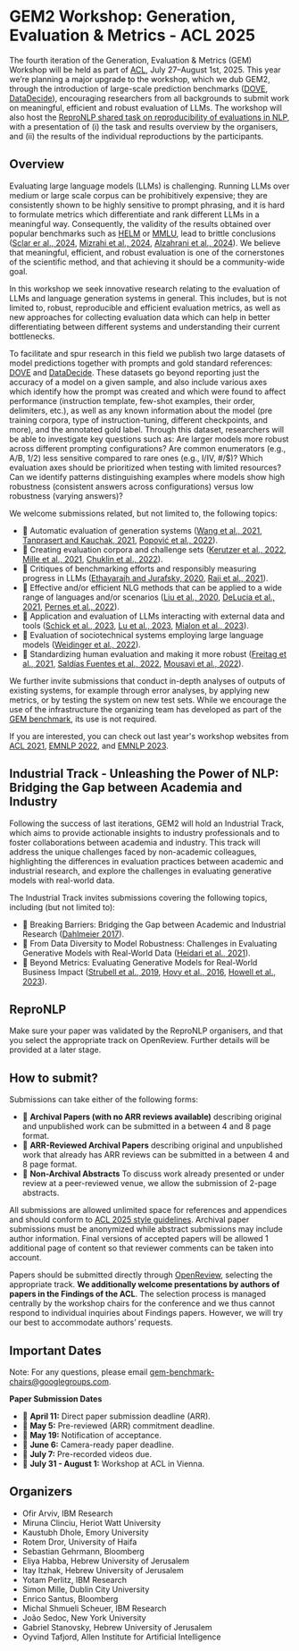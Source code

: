 # GEM2 Workshop: Generation, Evaluation & Metrics - ACL 2025

The fourth iteration of the Generation, Evaluation & Metrics (GEM) Workshop will be held as part of [ACL](https://2025.aclweb.org/), July 27–August 1st, 2025. This year we’re planning a major upgrade to the workshop, which we dub GEM2, through the introduction of large-scale prediction benchmarks ([DOVE](https://slab-nlp.github.io/DOVE/), [DataDecide](https://huggingface.co/datasets/allenai/DataDecide-eval-instances)), encouraging researchers from all backgrounds to submit work on meaningful, efficient and robust evaluation of LLMs. The workshop will also host the [ReproNLP shared task on reproducibility of evaluations in NLP](https://repronlp.github.io/), with a presentation of (i) the task and results overview by the organisers, and (ii) the results of the individual reproductions by the participants.

## Overview

Evaluating large language models (LLMs) is challenging. Running LLMs over medium or large scale corpus can be prohibitively expensive; they are consistently shown to be highly sensitive to prompt phrasing, and it is hard to formulate metrics which differentiate and rank different LLMs in a meaningful way. Consequently, the validity of the results obtained over popular benchmarks such as [HELM](https://arxiv.org/abs/2211.09110) or [MMLU](https://arxiv.org/pdf/2009.03300v3), lead to brittle conclusions ([Sclar er al., 2024](https://arxiv.org/pdf/2310.11324), [Mizrahi et al., 2024](https://aclanthology.org/2024.tacl-1.52/), [Alzahrani et al., 2024](https://arxiv.org/pdf/2402.01781v2)). We believe that meaningful, efficient, and robust evaluation is one of the cornerstones of the scientific method, and that achieving it should be a community-wide goal.

In this workshop we seek innovative research relating to the evaluation of LLMs and language generation systems in general. This includes, but is not limited to, robust, reproducible and efficient evaluation metrics, as well as new approaches for collecting evaluation data which can help in better differentiating between different systems and understanding their current bottlenecks.

To facilitate and spur research in this field we publish two large datasets of model predictions together with prompts and gold standard references: [DOVE](https://slab-nlp.github.io/DOVE/) and [DataDecide](https://huggingface.co/datasets/allenai/DataDecide-eval-instances). These datasets go beyond reporting just the accuracy of a model on a given sample, and also include various axes which identify how the prompt was created and which were found to affect performance (instruction template, few-shot examples, their order, delimiters, etc.), as well as any known information about the model (pre training corpora, type of instruction-tuning, different checkpoints, and more), and the annotated gold label. Through this dataset, researchers will be able to investigate key questions such as: Are larger models more robust across different prompting configurations? Are common enumerators (e.g., A/B, 1/2) less sensitive compared to rare ones (e.g., I/IV, #/$)? Which evaluation axes should be prioritized when testing with limited resources? Can we identify patterns distinguishing examples where models show high robustness (consistent answers across configurations) versus low robustness (varying answers)?

We welcome submissions related, but not limited to, the following topics:

*   💎 Automatic evaluation of generation systems ([Wang et al., 2021](https://aclanthology.org/2021.gem-1.8/), [Tanprasert and Kauchak, 2021](https://aclanthology.org/2021.gem-1.1/), [Popović et al., 2022](https://aclanthology.org/2022.gem-1.26/)).
*   💎 Creating evaluation corpora and challenge sets ([Kerutzer et al., 2022](https://aclanthology.org/2022.tacl-1.4/), [Mille et al., 2021](https://openreview.net/forum?id=CSi1eu_2q96), [Chuklin et al., 2022](https://aclanthology.org/2022.gem-1.6/)).
*   💎 Critiques of benchmarking efforts and responsibly measuring progress in LLMs ([Ethayarajh and Jurafsky, 2020](https://aclanthology.org/2020.emnlp-main.393/), [Raji et al., 2021](https://openreview.net/forum?id=j6NxpQbREA1)).
*   💎 Effective and/or efficient NLG methods that can be applied to a wide range of languages and/or scenarios ([Liu et al., 2020](https://aclanthology.org/2020.tacl-1.47/), [DeLucia et al., 2021](https://aclanthology.org/2021.gem-1.16/), [Pernes et al., 2022](https://aclanthology.org/2022.gem-1.1/)).
*   💎 Application and evaluation of LLMs interacting with external data and tools ([Schick et al., 2023](https://arxiv.org/abs/2302.04761), [Lu et al., 2023](https://arxiv.org/abs/2304.09842), [Mialon et al., 2023](https://arxiv.org/abs/2302.07842)).
*   💎 Evaluation of sociotechnical systems employing large language models ([Weidinger et al., 2022](https://dl.acm.org/doi/abs/10.1145/3531146.3533088)).
*   💎 Standardizing human evaluation and making it more robust ([Freitag et al., 2021](https://aclanthology.org/2021.tacl-1.87/), [Saldías Fuentes et al., 2022](https://aclanthology.org/2022.humeval-1.7/), [Mousavi et al., 2022](https://aclanthology.org/2022.gem-1.12/)).

We further invite submissions that conduct in-depth analyses of outputs of existing systems, for example through error analyses, by applying new metrics, or by testing the system on new test sets. While we encourage the use of the infrastructure the organizing team has developed as part of the [GEM benchmark](https://arxiv.org/abs/2206.11249), its use is not required.

If you are interested, you can check out last year's workshop websites from [ACL 2021](https://gem-benchmark.com/workshop/2021), [EMNLP 2022](https://gem-benchmark.com/workshop/2022), and [EMNLP 2023](https://gem-benchmark.com/workshop/2023).

## Industrial Track - Unleashing the Power of NLP: Bridging the Gap between Academia and Industry

Following the success of last iterations, GEM2 will hold an Industrial Track, which aims to provide actionable insights to industry professionals and to foster collaborations between academia and industry. This track will address the unique challenges faced by non-academic colleagues, highlighting the differences in evaluation practices between academic and industrial research, and explore the challenges in evaluating generative models with real-world data.

The Industrial Track invites submissions covering the following topics, including (but not limited to):

*   💎 Breaking Barriers: Bridging the Gap between Academic and Industrial Research ([Dahlmeier 2017](https://aclanthology.org/P17-2015)).
*   💎 From Data Diversity to Model Robustness: Challenges in Evaluating Generative Models with Real-World Data ([Heidari et al., 2021](https://aclanthology.org/2021.sigdial-1.8/)).
*   💎 Beyond Metrics: Evaluating Generative Models for Real-World Business Impact ([Strubell et al., 2019](https://arxiv.org/abs/1906.02243), [Hovy et al., 2016](https://aclanthology.org/P16-2096), [Howell et al., 2023](https://arxiv.org/abs/2306.07402)).

## ReproNLP
Make sure your paper was validated by the ReproNLP organisers, and that you select the appropriate track on OpenReview. Further details will be provided at a later stage.

## How to submit?

Submissions can take either of the following forms:

*   💎 **Archival Papers (with no ARR reviews available)** describing original and unpublished work can be submitted in a between 4 and 8 page format.
*   💎 **ARR-Reviewed Archival Papers** describing original and unpublished work that already has ARR reviews can be submitted in a between 4 and 8 page format.
*   💎 **Non-Archival Abstracts** To discuss work already presented or under review at a peer-reviewed venue, we allow the submission of 2-page abstracts.

All submissions are allowed unlimited space for references and appendices and should conform to [ACL 2025 style guidelines](https://2025.aclweb.org/calls/main_conference_papers/#paper-submission-details). Archival paper submissions must be anonymized while abstract submissions may include author information. Final versions of accepted papers will be allowed 1 additional page of content so that reviewer comments can be taken into account.

Papers should be submitted directly through [OpenReview](https://openreview.net/group?id=aclweb.org/ACL/2025/Workshop/GEM), selecting the appropriate track. **We additionally welcome presentations by authors of papers in the Findings of the ACL**. The selection process is managed centrally by the workshop chairs for the conference and we thus cannot respond to individual inquiries about Findings papers. However, we will try our best to accommodate authors’ requests.

## Important Dates

Note: For any questions, please email gem-benchmark-chairs@googlegroups.com.

**Paper Submission Dates**

*   📅 **April 11:** Direct paper submission deadline (ARR).
*   📅 **May 5:** Pre-reviewed (ARR) commitment deadline.
*   📅 **May 19:** Notification of acceptance.
*   📅 **June 6:** Camera-ready paper deadline.
*   📅 **July 7:** Pre-recorded videos due.
*   📅 **July 31 - August 1:** Workshop at ACL in Vienna.

## Organizers
* Ofir Arviv, IBM Research
* Miruna Clinciu, Heriot Watt University
* Kaustubh Dhole, Emory University
* Rotem Dror, University of Haifa
* Sebastian Gehrmann, Bloomberg
* Eliya Habba, Hebrew University of Jerusalem
* Itay Itzhak, Hebrew University of Jerusalem
* Yotam Perlitz, IBM Research
* Simon Mille, Dublin City University
* Enrico Santus, Bloomberg
* Michal Shmueli Scheuer, IBM Research
* João Sedoc, New York University
* Gabriel Stanovsky, Hebrew University of Jerusalem
* Oyvind Tafjord, Allen Institute for Artificial Intelligence
